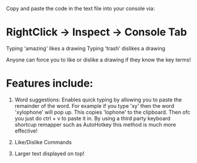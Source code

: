 Copy and paste the code in the text file into your console via:
# RightClick -> Inspect -> Console Tab

Typing 'amazing' likes a drawing
Typing 'trash' dislikes a drawing

Anyone can force you to like or dislike a drawing if they know the key terms!

# Features include:
1) Word suggestions: Enables quick typing by allowing you to paste the remainder of the word. For example if you type 'xy' then the word 'xylophone' will pop up. This copies 'lophone' to the clipboard. Then ofc you just do ctrl + v to paste it in. By using a third party keyboard shortcup remapper such as AutoHotkey this method is much more effective!

3) Like/Dislike Commands

4) Larger text displayed on top!
